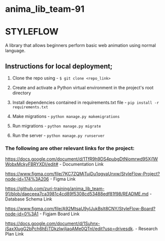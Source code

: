 # anima_lib_team-91
# STYLEFLOW
A library that allows beginners perform basic web animation using normal language.


## Instructions for local deployment;

1. Clone the repo using - `$ git clone <repo_link>`

2. Create and activate a Python virtual environment in the project's root directory

3. Install dependencies contained in requirements.txt file - `pip install -r requirements.txt`

4. Make migrations - `python manage.py makemigrations`

5. Run migrations - `python manage.py migrate`

6. Run the server - `python manage.py runserver`


### The following are other relevant links for the project:

https://docs.google.com/document/d/1TfR9h9DS4pubgDtNiomrwd95Xj1WWobxMckyFBRYXDI/edit#  -  Documentation Link

https://www.figma.com/file/7KC7ZQMjTujDu1qgyaUnxw/StyleFlow-Project?node-id=174%3A206  -  Figma Link

https://github.com/zuri-training/anima_lib_team-91/blob/daeceea7ca3981c4cd89f5308cd53488edf81f98/README.md  -  Database Schema Link

https://www.figma.com/file/A92MtsaU9yIJukBslt8CNY/StyleFlow-Board?node-id=0%3A1  -  Figjam Board Link

https://docs.google.com/document/d/1Suhnx-jSaxXlugG2bPch6hEjTDkzlwjIjaoAMe0QTnI/edit?usp=drivesdk. -  Research Plan Link
